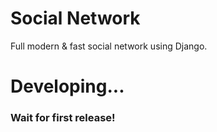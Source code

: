# Social Network

Full modern & fast social network using Django.

#
# Developing...
### Wait for first release!
